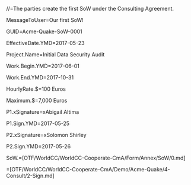 //=The parties create the first SoW under the Consulting Agreement.

MessageToUser=Our first SoW!

GUID=Acme-Quake-SoW-0001

EffectiveDate.YMD=2017-05-23

Project.Name=Initial Data Security Audit

Work.Begin.YMD=2017-06-01

Work.End.YMD=2017-10-31

HourlyRate.$=100 Euros

Maximum.$=7,000 Euros

P1.xSignature=xAbigail Altima

P1.Sign.YMD=2017-05-25

P2.xSignature=xSolomon Shirley

P2.Sign.YMD=2017-05-26

SoW.=[OTF/WorldCC/WorldCC-Cooperate-CmA/Form/Annex/SoW/0.md]

=[OTF/WorldCC/WorldCC-Cooperate-CmA/Demo/Acme-Quake/4-Consult/2-Sign.md]
